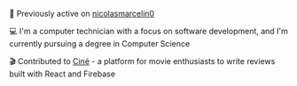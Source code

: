 🔄 Previously active on [nicolasmarcelin0](https://github.com/nicolasmarcelin0)

💻 I'm a computer technician with a focus on software development, and I'm currently pursuing a degree in Computer Science

🎬 Contributed to 
[Ciné](https://github.com/Sapucai-Socket/New-Website-Movie) - a platform for movie enthusiasts to write reviews built with React and Firebase
